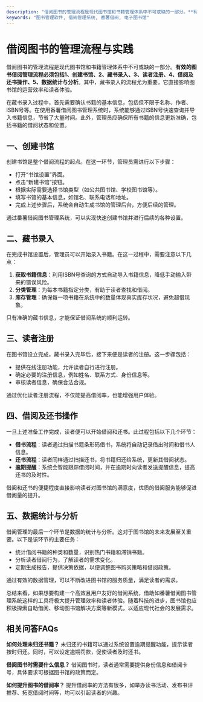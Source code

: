 ```yaml
---
description: "借阅图书的管理流程是现代图书馆和书籍管理体系中不可或缺的一部分。**有效的图书借阅管理流程必须包括1、创建书馆、2、藏书录入、3、读者注册、4、借阅及还书操作、5、数据统计与分析**。其中，藏书录入的流程尤为重要，它直接影响图书馆的运营效率和读者体验。"
keywords: "图书管理软件, 借阅管理系统, 番薯借阅, 电子图书馆"
---
```

# 借阅图书的管理流程与实践

借阅图书的管理流程是现代图书馆和书籍管理体系中不可或缺的一部分。**有效的图书借阅管理流程必须包括1、创建书馆、2、藏书录入、3、读者注册、4、借阅及还书操作、5、数据统计与分析**。其中，藏书录入的流程尤为重要，它直接影响图书馆的运营效率和读者体验。

在藏书录入过程中，首先需要确认书籍的基本信息，包括但不限于名称、作者、ISBN号等。在使用番薯借阅图书管理系统时，系统能够通过ISBN号快速查询并导入书籍信息，节省了大量时间。此外，管理员应确保所有书籍的信息更新准确，包括书籍的借阅状态和位置。

## 一、创建书馆

创建书馆是整个借阅流程的起点。在这一环节，管理员需进行以下步骤：

- 打开“书馆设置”界面。
- 点击“新建书馆”按钮。
- 根据实际需要选择书馆类型（如公共图书馆、学校图书馆等）。
- 填写书馆的基本信息，如馆名、联系电话和地址。
- 完成上述步骤后，系统会自动生成书馆的管理后台，方便后续的管理。

通过番薯借阅图书管理系统，可以实现快速创建书馆并进行后续的各种设置。

## 二、藏书录入

在完成书馆设置后，管理员可以开始录入书籍。在这一过程中，需要注意以下几点：

1. **获取书籍信息**：利用ISBN号查询的方式自动导入书籍信息，降低手动输入带来的错误风险。
2. **分类管理**：为每本书籍指定分类，有助于读者查找和借阅。
3. **库存管理**：确保每一项书籍在系统中的数量体现真实库存状况，避免超借现象。

只有准确的藏书信息，才能保证借阅系统的顺利运转。

## 三、读者注册

在图书馆设立完成，藏书录入完毕后，接下来便是读者的注册。这一步骤包括：

- 提供在线注册功能，允许读者自行进行注册。
- 确定必要的注册信息，例如姓名、联系方式、身份信息等。
- 审核读者信息，确保合法合规。

通过优化读者注册流程，不仅能提高借阅率，也能增强用户体验。

## 四、借阅及还书操作

一旦上述准备工作完成，读者便可以开始借阅和还书。此过程包括以下几个环节：

- **借书流程**：读者通过扫描书籍条形码借书，系统将自动记录借出时间和借书人信息。
- **还书流程**：读者同样通过扫描还书，将书籍归还给系统，更新其借阅状态。
- **逾期提醒**：系统会智能跟踪借阅时间，并在逾期时向读者发送提醒信息，提高还书的及时性。

借阅和还书的便捷程度直接影响读者对图书馆的满意度，优质的借阅服务能够促进借阅量的提升。

## 五、数据统计与分析

借阅管理的最后一个环节是数据的统计与分析。这对于图书馆的未来发展至关重要。以下是该环节的主要任务：

- 统计借阅书籍的种类和数量，识别热门书籍和滞销书籍。
- 分析读者借阅行为，了解读者的需求变化。
- 定期生成报告，提供决策依据，以便调整图书购买策略和借阅政策。

通过有效的数据管理，可以不断改进图书馆的服务质量，满足读者的需求。

总结来看，如果想要构建一个高效且用户友好的借阅系统，借助如番薯借阅图书管理系统这样的工具将极大提升管理效率和读者体验。随着科技的进步，图书馆也应积极探索自助借阅、移动图书馆解决方案等新模式，以适应现代社会的发展需求。

## 相关问答FAQs

**如何处理未归还书籍？** 未归还的书籍可以通过系统设置逾期提醒功能，提示读者按时归还。同时，可以设定逾期罚款，促使读者及时还书。

**借阅图书时需要什么信息？** 借阅图书时，读者通常需要提供身份信息和借阅卡号，具体要求可根据图书馆的政策而定。

**如何提升图书的借阅率？** 提升借阅率的方法有很多，如举办读书活动、发布书评推荐、拓宽借阅时间等，均可以引起读者的兴趣。
